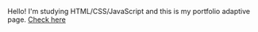 Hello! I'm studying HTML/CSS/JavaScript and this is my portfolio adaptive page.
[Check here](https://galachernikova.github.io/portfolio/)
